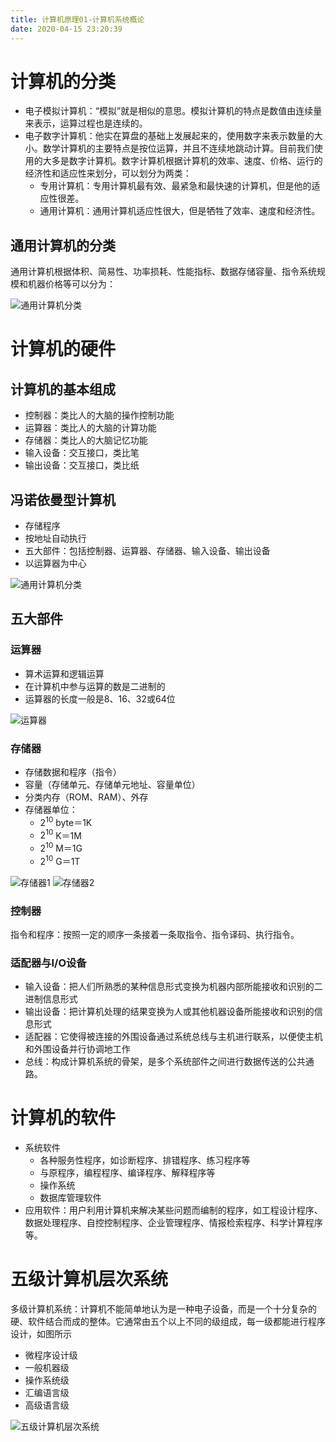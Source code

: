 ```yaml
---
title: 计算机原理01-计算机系统概论
date: 2020-04-15 23:20:39
---
```


# 计算机的分类

- 电子模拟计算机：“模拟”就是相似的意思。模拟计算机的特点是数值由连续量来表示，运算过程也是连续的。
- 电子数字计算机：他实在算盘的基础上发展起来的，使用数字来表示数量的大小。数学计算机的主要特点是按位运算，并且不连续地跳动计算。目前我们使用的大多是数字计算机。数字计算机根据计算机的效率、速度、价格、运行的经济性和适应性来划分，可以划分为两类：
  - 专用计算机：专用计算机最有效、最紧急和最快速的计算机，但是他的适应性很差。
  - 通用计算机：通用计算机适应性很大，但是牺牲了效率、速度和经济性。

## 通用计算机的分类

通用计算机根据体积、简易性、功率损耗、性能指标、数据存储容量、指令系统规模和机器价格等可以分为：

![通用计算机分类](./计算机原理01-计算机概论/通用计算机分类.png)

# 计算机的硬件

## 计算机的基本组成

- 控制器：类比人的大脑的操作控制功能
- 运算器：类比人的大脑的计算功能
- 存储器：类比人的大脑记忆功能
- 输入设备：交互接口，类比笔
- 输出设备：交互接口，类比纸

## 冯诺依曼型计算机

- 存储程序
- 按地址自动执行
- 五大部件：包括控制器、运算器、存储器、输入设备、输出设备
- 以运算器为中心

![通用计算机分类](./计算机原理01-计算机概论/通用计算机分类.png)

## 五大部件

### 运算器

- 算术运算和逻辑运算
- 在计算机中参与运算的数是二进制的
- 运算器的长度一般是8、16、32或64位

![运算器](./计算机原理01-计算机概论/运算器.png)

### 存储器

- 存储数据和程序（指令）
- 容量（存储单元、存储单元地址、容量单位）
- 分类内存（ROM、RAM）、外存
- 存储器单位：
  - $2^10$ byte＝1K
  - $2^10$ K＝1M
  - $2^10$ M＝1G
  - $2^10$ G＝1T

![存储器1](./计算机原理01-计算机概论/存储器1.png)
![存储器2](./计算机原理01-计算机概论/存储器2.png)

### 控制器

指令和程序：按照一定的顺序一条接着一条取指令、指令译码、执行指令。

### 适配器与I/O设备

- 输入设备：把人们所熟悉的某种信息形式变换为机器内部所能接收和识别的二进制信息形式
- 输出设备：把计算机处理的结果变换为人或其他机器设备所能接收和识别的信息形式
- 适配器：它使得被连接的外围设备通过系统总线与主机进行联系，以便使主机和外围设备并行协调地工作
- 总线：构成计算机系统的骨架，是多个系统部件之间进行数据传送的公共通路。

# 计算机的软件

- 系统软件
  - 各种服务性程序，如诊断程序、排错程序、练习程序等
  - 与原程序，编程程序、编译程序、解释程序等
  - 操作系统
  - 数据库管理软件
- 应用软件：用户利用计算机来解决某些问题而编制的程序，如工程设计程序、数据处理程序、自控控制程序、企业管理程序、情报检索程序、科学计算程序等。

# 五级计算机层次系统

多级计算机系统：计算机不能简单地认为是一种电子设备，而是一个十分复杂的硬、软件结合而成的整体。它通常由五个以上不同的级组成，每一级都能进行程序设计，如图所示

- 微程序设计级
- 一般机器级
- 操作系统级
- 汇编语言级
- 高级语言级

![五级计算机层次系统](./计算机原理01-计算机概论/五级计算机层次系统.png)